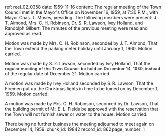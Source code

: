 ref: reel_02_0358
date: 1959-11-16
content: The regular meeting of the Town Council met in the Mayor's Office on November 16, 1959, at 7:30 P.M., with Mayor Chas. T. Moses, presiding. The following members were present: J. T. Almond, Mrs. C. H. Robinson, Dr. S. R. Lawson, Ivey Holland, and Randolph Gilbert. The minutes of the previous meeting were read and approved as read.

Motion was made by Mrs. C. H. Robinson, seconded by J. T. Almond, That the Town extend the parking meter holiday until January 1, 1960. Motion carried.

Motion was made by S. R. Lawson, seconded by Ivey Holland, That the regular meeting of the Town Council be held on December 14, 1959, instead of the regular date of December 21. Motion carried.

A motion was made by Ivey Holland seconded by S. R. Lawson, That the Firemen put up the Christmas lights in time to be turned on by December 1, 1959. Motion carried.

A motion was made by Mrs. C. H. Robinson, seconded by Dr. Lawson, That the building permit of Mr. E. L. Fields be approved with the reservation that the Town will not furnish sewer or water to the house. Motion carried.

There being no further business the meeting adjourned to meet again on December 14, 1959.
chunk_id: 19842
record_id: 862
page_number: 1

